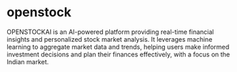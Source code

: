 # openstock
OPENSTOCKAI  is an AI-powered platform providing real-time financial insights and personalized stock market analysis. It leverages machine learning to aggregate market data and trends, helping users make informed investment decisions and plan their finances effectively, with a focus on the Indian market.
